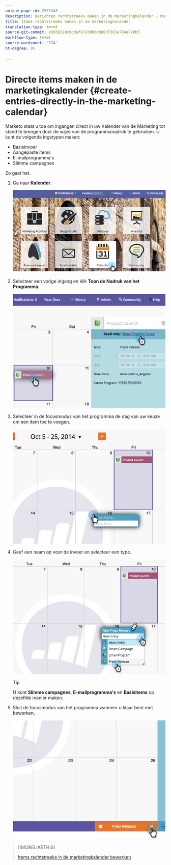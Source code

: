 ```yaml
---
unique-page-id: 2953348
description: Berichten rechtstreeks maken in de marketingkalender - Marketo Docs - Productdocumentatie
title: Items rechtstreeks maken in de marketingkalender
translation-type: tm+mt
source-git-commit: e5050328cbddaf072dd60ddd8d7363a704e720b5
workflow-type: tm+mt
source-wordcount: '124'
ht-degree: 0%

---
```



# Directe items maken in de marketingkalender {#create-entries-directly-in-the-marketing-calendar}

Marketo staat u toe om ingangen direct in uw Kalender van de Marketing tot stand te brengen door de wijze van de programmanadruk te gebruiken. U kunt de volgende ingstypen maken:

* Basisinvoer
* Aangepaste items
* E-mailprogramma&#39;s
* Slimme campagnes

Zo gaat het.

1. Ga naar **Kalender**.

   ![](assets/2017-05-10-15-30-47-2.png)

1. Selecteer een vorige ingang en klik **Toon de Nadruk van het Programma**.

   ![](assets/image2014-10-20-13-3a7-3a55.png)

1. Selecteer in de focusmodus van het programma de dag van uw keuze om een item toe te voegen.

   ![](assets/image2014-10-20-13-3a8-3a6.png)

1. Geef een naam op voor de invoer en selecteer een type.

   ![](assets/image2014-10-20-13-3a8-3a19.png)

   >[!TIP]
   >
   >U kunt **Slimme campagnes**, **E-mailprogramma&#39;s** en **Basisitems** op dezelfde manier maken.

1. Sluit de focusmodus van het programma wanneer u klaar bent met bewerken.

   ![](assets/image2014-10-20-13-3a8-3a29.png)

>[!MORELIKETHIS]
>
>[Items rechtstreeks in de marketingkalender bewerken](edit-entries-directly-in-the-marketing-calendar.md)
